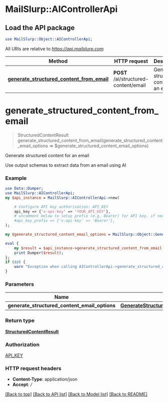 # MailSlurp::AIControllerApi

## Load the API package
```perl
use MailSlurp::Object::AIControllerApi;
```

All URIs are relative to *https://api.mailslurp.com*

Method | HTTP request | Description
------------- | ------------- | -------------
[**generate_structured_content_from_email**](AIControllerApi#generate_structured_content_from_email) | **POST** /ai/structured-content/email | Generate structured content for an email


# **generate_structured_content_from_email**
> StructuredContentResult generate_structured_content_from_email(generate_structured_content_email_options => $generate_structured_content_email_options)

Generate structured content for an email

Use output schemas to extract data from an email using AI

### Example 
```perl
use Data::Dumper;
use MailSlurp::AIControllerApi;
my $api_instance = MailSlurp::AIControllerApi->new(

    # Configure API key authorization: API_KEY
    api_key => {'x-api-key' => 'YOUR_API_KEY'},
    # uncomment below to setup prefix (e.g. Bearer) for API key, if needed
    #api_key_prefix => {'x-api-key' => 'Bearer'},
);

my $generate_structured_content_email_options = MailSlurp::Object::GenerateStructuredContentEmailOptions->new(); # GenerateStructuredContentEmailOptions | 

eval { 
    my $result = $api_instance->generate_structured_content_from_email(generate_structured_content_email_options => $generate_structured_content_email_options);
    print Dumper($result);
};
if ($@) {
    warn "Exception when calling AIControllerApi->generate_structured_content_from_email: $@\n";
}
```

### Parameters

Name | Type | Description  | Notes
------------- | ------------- | ------------- | -------------
 **generate_structured_content_email_options** | [**GenerateStructuredContentEmailOptions**](GenerateStructuredContentEmailOptions)|  | 

### Return type

[**StructuredContentResult**](StructuredContentResult)

### Authorization

[API_KEY](../README#API_KEY)

### HTTP request headers

 - **Content-Type**: application/json
 - **Accept**: */*

[[Back to top]](#) [[Back to API list]](../README#documentation-for-api-endpoints) [[Back to Model list]](../README#documentation-for-models) [[Back to README]](../README)

